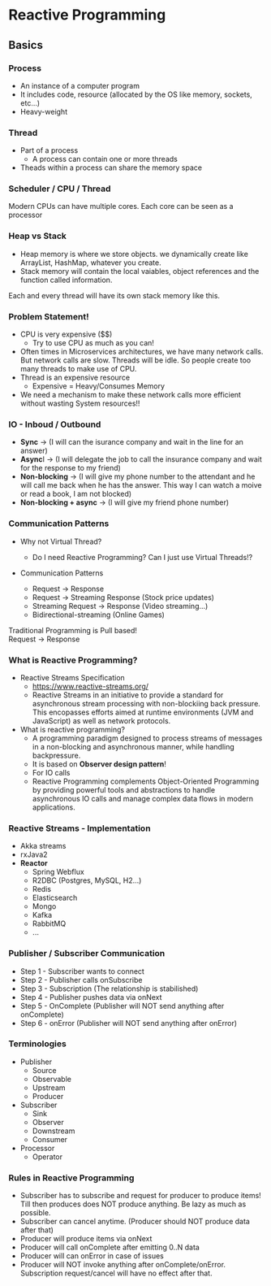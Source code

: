 # Reactive Programming

## Basics

### Process
* An instance of a computer program
* It includes code, resource (allocated by the OS like memory, sockets, etc...)
* Heavy-weight

### Thread
* Part of a process
  * A process can contain one or more threads
* Theads within a process can share the memory space

### Scheduler / CPU / Thread
Modern CPUs can have multiple cores. Each core can be seen as a processor  


### Heap vs Stack
* Heap memory is where we store objects. we dynamically create like ArrayList, HashMap, whatever you create.
* Stack memory will contain the local vaiables, object references and the function called information.

Each and every thread will have its own stack memory like this.  


### Problem Statement!
* CPU is very expensive ($$)
  * Try to use CPU as much as you can!
* Often times in Microservices architectures, we have many network calls. But network calls are slow. Threads will be idle. So people create too many threads to make use of CPU.
* Thread is an expensive resource
  * Expensive = Heavy/Consumes Memory
* We need a mechanism to make these network calls more efficient without wasting System resources!!

### IO - Inboud / Outbound
* **Sync** -> (I will can the isurance company and wait in the line for an answer)
* **Async**I -> (I will delegate the job to call the insurance company and wait for the response to my friend)
* **Non-blocking** -> (I will give my phone number to the attendant and he will call me back when he has the answer. This way I can watch a moive or read a book, I am not blocked)
* **Non-blocking + async** -> (I will give my friend phone number)

### Communication Patterns

* Why not Virtual Thread?
  * Do I need Reactive Programming? Can I just use Virtual Threads!?

* Communication Patterns
  * Request -> Response
  * Request -> Streaming Response (Stock price updates)
  * Streaming Request -> Response (Video streaming...)
  * Bidirectional-streaming (Online Games)

Traditional Programming is Pull based!  
Request -> Response  


### What is Reactive Programming?

* Reactive Streams Specification
  * https://www.reactive-streams.org/
  * Reactive Streams in an initiative to provide a standard for asynchronous stream processing with non-blockiing back pressure. This encopasses efforts aimed at runtime environments (JVM and JavaScript) as well as network protocols.
* What is reactive programming?
  * A programming paradigm designed to process streams of messages in a non-blocking and asynchronous manner, while handling backpressure.
  * It is based on **Observer design pattern**!
  * For IO calls
  * Reactive Programming complements Object-Oriented Programming by providing powerful tools and abstractions to handle asynchronous IO calls and manage complex data flows in modern applications.

### Reactive Streams - Implementation
* Akka streams
* rxJava2
* **Reactor**
  * Spring Webflux
  * R2DBC (Postgres, MySQL, H2...)
  * Redis
  * Elasticsearch
  * Mongo
  * Kafka
  * RabbitMQ
  * ...

### Publisher / Subscriber Communication
* Step 1 - Subscriber wants to connect
* Step 2 - Publisher calls onSubscribe
* Step 3 - Subscription (The relationship is stabilished)
* Step 4 - Publisher pushes data via onNext
* Step 5 - OnComplete (Publisher will NOT send anything after onComplete)
* Step 6 - onError (Publisher will NOT send anything after onError)


### Terminologies
* Publisher
  * Source
  * Observable
  * Upstream
  * Producer
* Subscriber
  * Sink
  * Observer
  * Downstream
  * Consumer
* Processor
  * Operator


### Rules in Reactive Programming
* Subscriber has to subscribe and request for producer to produce items! Till then produces does NOT produce anything. Be lazy as much as possible.
* Subscriber can cancel anytime. (Producer should NOT produce data after that)
* Producer will produce items via onNext
* Producer will call onComplete after emitting 0..N data
* Producer will can onError in case of issues
* Producer will NOT invoke anything after onComplete/onError. Subscription request/cancel will have no effect after that.